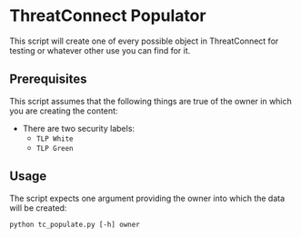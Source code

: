 # ThreatConnect Populator

This script will create one of every possible object in ThreatConnect for testing or whatever other use you can find for it.

## Prerequisites

This script assumes that the following things are true of the owner in which you are creating the content:

- There are two security labels:
  - `TLP White`
  - `TLP Green`

## Usage

The script expects one argument providing the owner into which the data will be created:

```
python tc_populate.py [-h] owner
```
